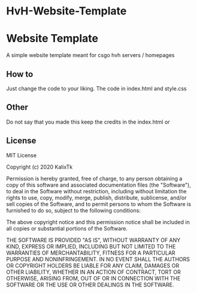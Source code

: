 # HvH-Website-Template
# Website Template

A simple website template meant for csgo hvh servers / homepages

## How to 

Just change the code to your liking. The code in index.html and style.css

## Other
Do not say that you made this keep the credits in the index.html or 

## License
MIT License

Copyright (c) 2020 KalixTk

Permission is hereby granted, free of charge, to any person obtaining a copy
of this software and associated documentation files (the "Software"), to deal
in the Software without restriction, including without limitation the rights
to use, copy, modify, merge, publish, distribute, sublicense, and/or sell
copies of the Software, and to permit persons to whom the Software is
furnished to do so, subject to the following conditions:

The above copyright notice and this permission notice shall be included in all
copies or substantial portions of the Software.

THE SOFTWARE IS PROVIDED "AS IS", WITHOUT WARRANTY OF ANY KIND, EXPRESS OR
IMPLIED, INCLUDING BUT NOT LIMITED TO THE WARRANTIES OF MERCHANTABILITY,
FITNESS FOR A PARTICULAR PURPOSE AND NONINFRINGEMENT. IN NO EVENT SHALL THE
AUTHORS OR COPYRIGHT HOLDERS BE LIABLE FOR ANY CLAIM, DAMAGES OR OTHER
LIABILITY, WHETHER IN AN ACTION OF CONTRACT, TORT OR OTHERWISE, ARISING FROM,
OUT OF OR IN CONNECTION WITH THE SOFTWARE OR THE USE OR OTHER DEALINGS IN THE
SOFTWARE.
